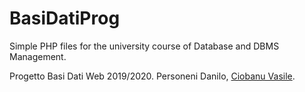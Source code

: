 # BasiDatiProg

Simple PHP files for the university course of Database and DBMS Management. 

Progetto Basi Dati Web 2019/2020.
Personeni Danilo, [Ciobanu Vasile](https://github.com/ciob).
